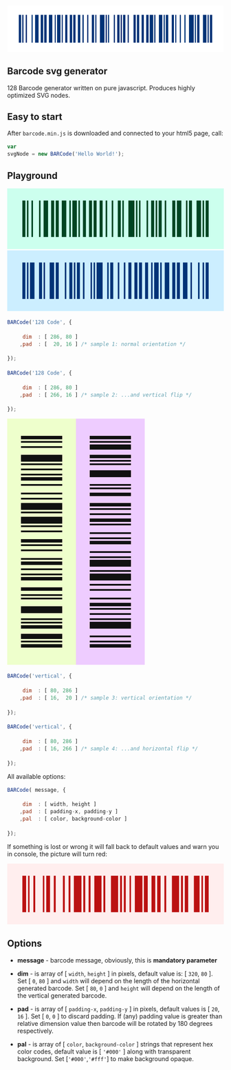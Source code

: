 ![SVG BAR Code Generator](img/barcode.svg)

## Barcode svg generator
128 Barcode generator written on pure javascript. Produces highly optimized SVG nodes.

## Easy to start
After `barcode.min.js` is downloaded and connected to your html5 page, call:
```javascript
var
svgNode = new BARCode('Hello World!');
```

## Playground
![svg barcode sample1](img/sample1.svg)![svg barcode sample2](img/sample2.svg)

```javascript
BARCode('128 Code', {

     dim  : [ 286, 80 ]
    ,pad  : [  20, 16 ] /* sample 1: normal orientation */ 

});

BARCode('128 Code', {

     dim  : [ 286, 80 ]
    ,pad  : [ 266, 16 ] /* sample 2: ...and vertical flip */ 

});
```

![svg barcode sample3](img/sample3.svg)![svg barcode sample4](img/sample4.svg)

```javascript
BARCode('vertical', {

     dim  : [ 80, 286 ]
    ,pad  : [ 16,  20 ] /* sample 3: vertical orientation */ 

});

BARCode('vertical', {

     dim  : [ 80, 286 ]
    ,pad  : [ 16, 266 ] /* sample 4: ...and horizontal flip */ 

});
```


All available options:
```javascript
BARCode( message, {

     dim  : [ width, height ]
    ,pad  : [ padding-x, padding-y ]
    ,pal  : [ color, background-color ]

});
```

If something is lost or wrong it will fall back to default values and warn you in console, the picture will turn red:

![if something goes wrong...](img/error.svg)

## Options
* **message** - barcode message, obviously, this is **mandatory parameter**

* **dim** - is array of [ `width`, `height` ] in pixels, default value is: [ `320`, `80` ]. Set [ `0`, `80` ] and `width` will depend on the length of the horizontal generated barcode. Set [ `80`, `0` ] and `height` will depend on the length of the vertical generated barcode.
* **pad** - is array of [ `padding-x`, `padding-y` ] in pixels, default values is [ `20`, `16` ]. Set [ `0`, `0` ] to discard padding. If (any) padding value is greater than relative dimension value then barcode will be rotated by 180 degrees respectively.
* **pal** - is array of [ `color`, `background-color` ] strings that represent hex color codes, default value is [ `'#000'` ] along with transparent background. Set [`'#000'`,`'#fff'`] to make background opaque.
